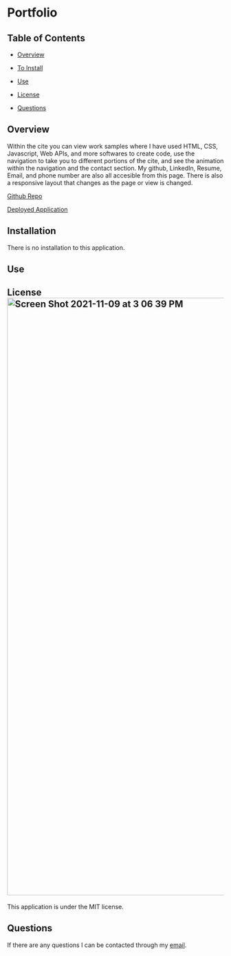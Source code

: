 # Portfolio

## Table of Contents

* [Overview](#overview)

* [To Install](#installation)

* [Use](#use)

* [License](#license)

* [Questions](#questions)

## Overview

 Within the cite you can view work samples where I have used HTML, CSS, Javascript, Web APIs, and more softwares to create code, use the navigation to take you to different portions of the cite, and see the animation within the navigation and the contact section.
 My github, LinkedIn, Resume, Email, and phone number are also all accesible from this page.
There is also a responsive layout that changes as the page or view is changed.

[Github Repo](https://github.com/tloyzelle/Taegan-Loyzelle-Portfolio)

[Deployed Application](https://tloyzelle.github.io/Taegan-Loyzelle-Portfolio/)

## Installation

There is no installation to this application.

## Use

## License<img width="1389" alt="Screen Shot 2021-11-09 at 3 06 39 PM" src="https://user-images.githubusercontent.com/82417321/140996899-b8b29945-e723-4488-8040-d0ea3c9eb967.png">

This application is under the MIT license.

## Questions
If there are any questions I can be contacted through my [email](tloyzelle@gmail.com).
